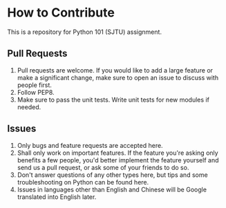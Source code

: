 How to Contribute
=================

This is a repository for Python 101 (SJTU) assignment.

Pull Requests
-------------

1. Pull requests are welcome. If you would like to add a large feature
   or make a significant change, make sure to open an issue to discuss with
   people first.
2. Follow PEP8.
3. Make sure to pass the unit tests. Write unit tests for new modules if
   needed.

Issues
------

1. Only bugs and feature requests are accepted here.
2. Shall only work on important features. If the feature you're asking only
   benefits a few people, you'd better implement the feature yourself and send us a pull request, or ask some of your friends to do so.
3. Don't answer questions of any other types here, but tips and some troubleshooting on Python can be found here.
4. Issues in languages other than English and Chinese will be Google translated into English later.
